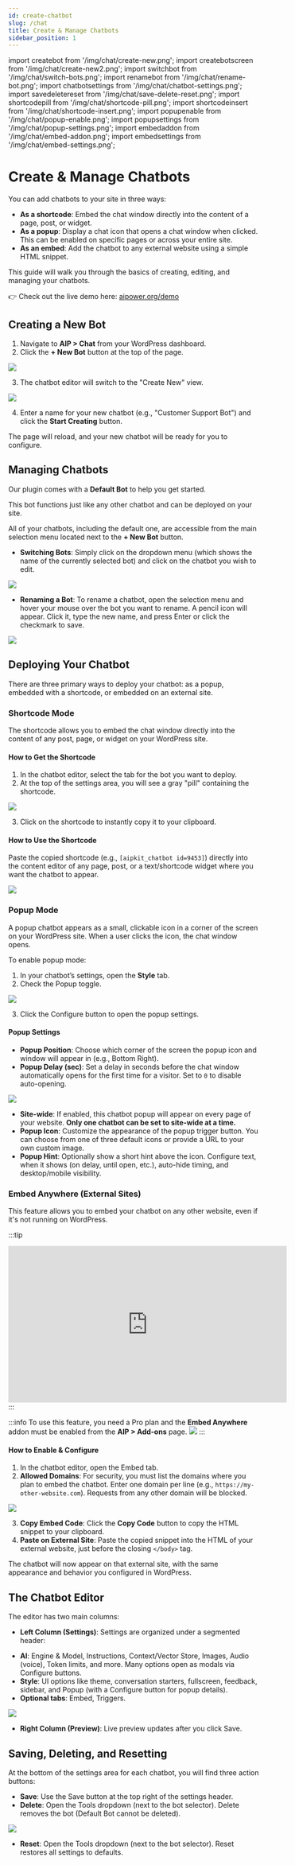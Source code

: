 ```yaml
---
id: create-chatbot
slug: /chat
title: Create & Manage Chatbots
sidebar_position: 1
---
```


import createbot from '/img/chat/create-new.png';
import createbotscreen from '/img/chat/create-new2.png';
import switchbot from '/img/chat/switch-bots.png';
import renamebot from '/img/chat/rename-bot.png';
import chatbotsettings from '/img/chat/chatbot-settings.png';
import savedeletereset from '/img/chat/save-delete-reset.png';
import shortcodepill from '/img/chat/shortcode-pill.png';
import shortcodeinsert from '/img/chat/shortcode-insert.png';
import popupenable from '/img/chat/popup-enable.png';
import popupsettings from '/img/chat/popup-settings.png';
import embedaddon from '/img/chat/embed-addon.png';
import embedsettings from '/img/chat/embed-settings.png';

# Create & Manage Chatbots

You can add chatbots to your site in three ways:
- **As a shortcode**: Embed the chat window directly into the content of a page, post, or widget.
- **As a popup**: Display a chat icon that opens a chat window when clicked. This can be enabled on specific pages or across your entire site.
- **As an embed**: Add the chatbot to any external website using a simple HTML snippet.

This guide will walk you through the basics of creating, editing, and managing your chatbots.

👉 Check out the live demo here: [aipower.org/demo](https://aipower.org/demo)

## Creating a New Bot

1.  Navigate to **AIP > Chat** from your WordPress dashboard.
2.  Click the **+ New Bot** button at the top of the page.

<img src={createbot} />

3.  The chatbot editor will switch to the "Create New" view.

<img src={createbotscreen} />

4.  Enter a name for your new chatbot (e.g., "Customer Support Bot") and click the **Start Creating** button.

The page will reload, and your new chatbot will be ready for you to configure.

## Managing Chatbots

Our plugin comes with a **Default Bot** to help you get started.

This bot functions just like any other chatbot and can be deployed on your site.

All of your chatbots, including the default one, are accessible from the main selection menu located next to the **+ New Bot** button.

- **Switching Bots**: Simply click on the dropdown menu (which shows the name of the currently selected bot) and click on the chatbot you wish to edit.

<img src={switchbot} />

- **Renaming a Bot**: To rename a chatbot, open the selection menu and hover your mouse over the bot you want to rename. A <span class="dashicons dashicons-edit"></span> pencil icon will appear. Click it, type the new name, and press Enter or click the checkmark to save.

<img src={renamebot} />

## Deploying Your Chatbot

There are three primary ways to deploy your chatbot: as a popup, embedded with a shortcode, or embedded on an external site.

### Shortcode Mode

The shortcode allows you to embed the chat window directly into the content of any post, page, or widget on your WordPress site.

#### How to Get the Shortcode

1.  In the chatbot editor, select the tab for the bot you want to deploy.
2.  At the top of the settings area, you will see a gray "pill" containing the shortcode.

<img src={shortcodepill} />

3.  Click on the shortcode to instantly copy it to your clipboard.

#### How to Use the Shortcode

Paste the copied shortcode (e.g., `[aipkit_chatbot id=9453]`) directly into the content editor of any page, post, or a text/shortcode widget where you want the chatbot to appear.

<img src={shortcodeinsert} />

### Popup Mode

A popup chatbot appears as a small, clickable icon in a corner of the screen on your WordPress site. When a user clicks the icon, the chat window opens.

To enable popup mode:

1.  In your chatbot’s settings, open the **Style** tab.
2.  Check the Popup toggle.

<img src={popupenable} />

3. Click the Configure button to open the popup settings.

#### Popup Settings

-   **Popup Position**: Choose which corner of the screen the popup icon and window will appear in (e.g., Bottom Right).
-   **Popup Delay (sec)**: Set a delay in seconds before the chat window automatically opens for the first time for a visitor. Set to `0` to disable auto-opening.

<img src={popupsettings} />

-   **Site-wide**: If enabled, this chatbot popup will appear on every page of your website. **Only one chatbot can be set to site-wide at a time.**
-   **Popup Icon**: Customize the appearance of the popup trigger button. You can choose from one of three default icons or provide a URL to your own custom image.
-   **Popup Hint**: Optionally show a short hint above the icon. Configure text, when it shows (on delay, until open, etc.), auto-hide timing, and desktop/mobile visibility.

### Embed Anywhere (External Sites)

This feature allows you to embed your chatbot on any other website, even if it's not running on WordPress.

:::tip
<iframe width="560" height="315" src="https://www.youtube.com/embed/Im4GTxuNutE" title="How to Embed Your Bot on an External Site" frameborder="0" allowfullscreen></iframe>
:::

:::info
To use this feature, you need a Pro plan and the **Embed Anywhere** addon must be enabled from the **AIP > Add-ons** page.
<img src={embedaddon} />
:::

#### How to Enable & Configure

1.  In the chatbot editor, open the Embed tab.
2.  **Allowed Domains**: For security, you must list the domains where you plan to embed the chatbot. Enter one domain per line (e.g., `https://my-other-website.com`). Requests from any other domain will be blocked.

<img src={embedsettings} />

3.  **Copy Embed Code**: Click the **Copy Code** button to copy the HTML snippet to your clipboard.
4.  **Paste on External Site**: Paste the copied snippet into the HTML of your external website, just before the closing `</body>` tag.

The chatbot will now appear on that external site, with the same appearance and behavior you configured in WordPress.

## The Chatbot Editor

The editor has two main columns:

*   **Left Column (Settings)**: Settings are organized under a segmented header:

- **AI**: Engine & Model, Instructions, Context/Vector Store, Images, Audio (voice), Token limits, and more. Many options open as modals via Configure buttons.
- **Style**: UI options like theme, conversation starters, fullscreen, feedback, sidebar, and Popup (with a Configure button for popup details).
- **Optional tabs**: Embed, Triggers.

<img src={chatbotsettings} />

*   **Right Column (Preview)**: Live preview updates after you click Save.

## Saving, Deleting, and Resetting

At the bottom of the settings area for each chatbot, you will find three action buttons:

*   **Save**: Use the Save button at the top right of the settings header.
*   **Delete**: Open the Tools dropdown (next to the bot selector). Delete removes the bot (Default Bot cannot be deleted).

<img src={savedeletereset} />

*   **Reset**: Open the Tools dropdown (next to the bot selector). Reset restores all settings to defaults.
